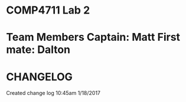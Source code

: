 COMP4711 Lab 2
===============================
Team Members
Captain: Matt
First mate: Dalton
===============================

CHANGELOG
==============================

Created change log 10:45am 1/18/2017

